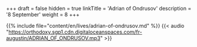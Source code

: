 +++
draft = false
hidden = true
linkTitle = 'Adrian of Ondrusov'
description = '8 September'
weight = 8
+++

{{% include file="content/en/lives/adrian-of-ondrusov.md" %}}
{{< audio "https://orthodoxy.sgp1.cdn.digitaloceanspaces.com/fr-augustin/ADRIAN_OF_ONDRUSOV.mp3" >}}
